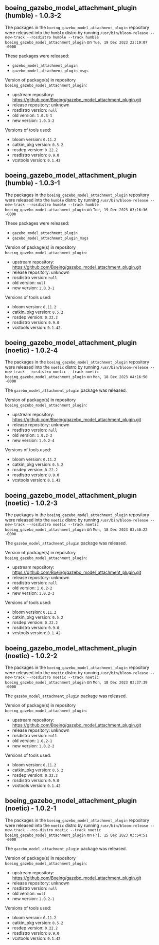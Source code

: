 ## boeing_gazebo_model_attachment_plugin (humble) - 1.0.3-2

The packages in the `boeing_gazebo_model_attachment_plugin` repository were released into the `humble` distro by running `/usr/bin/bloom-release --new-track --rosdistro humble --track humble boeing_gazebo_model_attachment_plugin` on `Tue, 19 Dec 2023 22:19:07 -0000`

These packages were released:
- `gazebo_model_attachment_plugin`
- `gazebo_model_attachment_plugin_msgs`

Version of package(s) in repository `boeing_gazebo_model_attachment_plugin`:

- upstream repository: https://github.com/Boeing/gazebo_model_attachment_plugin.git
- release repository: unknown
- rosdistro version: `null`
- old version: `1.0.3-1`
- new version: `1.0.3-2`

Versions of tools used:

- bloom version: `0.11.2`
- catkin_pkg version: `0.5.2`
- rosdep version: `0.22.2`
- rosdistro version: `0.9.0`
- vcstools version: `0.1.42`


## boeing_gazebo_model_attachment_plugin (humble) - 1.0.3-1

The packages in the `boeing_gazebo_model_attachment_plugin` repository were released into the `humble` distro by running `/usr/bin/bloom-release --new-track --rosdistro humble --track humble boeing_gazebo_model_attachment_plugin` on `Tue, 19 Dec 2023 03:16:36 -0000`

These packages were released:
- `gazebo_model_attachment_plugin`
- `gazebo_model_attachment_plugin_msgs`

Version of package(s) in repository `boeing_gazebo_model_attachment_plugin`:

- upstream repository: https://github.com/Boeing/gazebo_model_attachment_plugin.git
- release repository: unknown
- rosdistro version: `null`
- old version: `null`
- new version: `1.0.3-1`

Versions of tools used:

- bloom version: `0.11.2`
- catkin_pkg version: `0.5.2`
- rosdep version: `0.22.2`
- rosdistro version: `0.9.0`
- vcstools version: `0.1.42`


## boeing_gazebo_model_attachment_plugin (noetic) - 1.0.2-4

The packages in the `boeing_gazebo_model_attachment_plugin` repository were released into the `noetic` distro by running `/usr/bin/bloom-release --new-track --rosdistro noetic --track noetic boeing_gazebo_model_attachment_plugin` on `Mon, 18 Dec 2023 04:16:50 -0000`

The `gazebo_model_attachment_plugin` package was released.

Version of package(s) in repository `boeing_gazebo_model_attachment_plugin`:

- upstream repository: https://github.com/Boeing/gazebo_model_attachment_plugin.git
- release repository: unknown
- rosdistro version: `null`
- old version: `1.0.2-3`
- new version: `1.0.2-4`

Versions of tools used:

- bloom version: `0.11.2`
- catkin_pkg version: `0.5.2`
- rosdep version: `0.22.2`
- rosdistro version: `0.9.0`
- vcstools version: `0.1.42`


## boeing_gazebo_model_attachment_plugin (noetic) - 1.0.2-3

The packages in the `boeing_gazebo_model_attachment_plugin` repository were released into the `noetic` distro by running `/usr/bin/bloom-release --new-track --rosdistro noetic --track noetic boeing_gazebo_model_attachment_plugin` on `Mon, 18 Dec 2023 03:40:22 -0000`

The `gazebo_model_attachment_plugin` package was released.

Version of package(s) in repository `boeing_gazebo_model_attachment_plugin`:

- upstream repository: https://github.com/Boeing/gazebo_model_attachment_plugin.git
- release repository: unknown
- rosdistro version: `null`
- old version: `1.0.2-2`
- new version: `1.0.2-3`

Versions of tools used:

- bloom version: `0.11.2`
- catkin_pkg version: `0.5.2`
- rosdep version: `0.22.2`
- rosdistro version: `0.9.0`
- vcstools version: `0.1.42`


## boeing_gazebo_model_attachment_plugin (noetic) - 1.0.2-2

The packages in the `boeing_gazebo_model_attachment_plugin` repository were released into the `noetic` distro by running `/usr/bin/bloom-release --new-track --rosdistro noetic --track noetic boeing_gazebo_model_attachment_plugin` on `Mon, 18 Dec 2023 03:37:39 -0000`

The `gazebo_model_attachment_plugin` package was released.

Version of package(s) in repository `boeing_gazebo_model_attachment_plugin`:

- upstream repository: https://github.com/Boeing/gazebo_model_attachment_plugin.git
- release repository: unknown
- rosdistro version: `null`
- old version: `1.0.2-1`
- new version: `1.0.2-2`

Versions of tools used:

- bloom version: `0.11.2`
- catkin_pkg version: `0.5.2`
- rosdep version: `0.22.2`
- rosdistro version: `0.9.0`
- vcstools version: `0.1.42`


## boeing_gazebo_model_attachment_plugin (noetic) - 1.0.2-1

The packages in the `boeing_gazebo_model_attachment_plugin` repository were released into the `noetic` distro by running `/usr/bin/bloom-release --new-track --ros-distro noetic --track noetic boeing_gazebo_model_attachment_plugin` on `Fri, 15 Dec 2023 03:54:51 -0000`

The `gazebo_model_attachment_plugin` package was released.

Version of package(s) in repository `boeing_gazebo_model_attachment_plugin`:

- upstream repository: https://github.com/Boeing/gazebo_model_attachment_plugin.git
- release repository: unknown
- rosdistro version: `null`
- old version: `null`
- new version: `1.0.2-1`

Versions of tools used:

- bloom version: `0.11.2`
- catkin_pkg version: `0.5.2`
- rosdep version: `0.22.2`
- rosdistro version: `0.9.0`
- vcstools version: `0.1.42`


